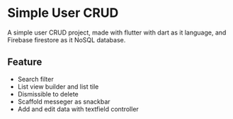 # Simple User CRUD

A simple user CRUD project, made with flutter with dart as it language, and Firebase firestore as it NoSQL database.

## Feature

- Search filter
- List view builder and list tile
- Dismissible to delete
- Scaffold messeger as snackbar
- Add and edit data with textfield controller
